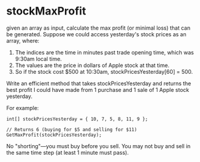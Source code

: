 # stockMaxProfit
given an array as input, calculate the max profit (or minimal loss) that can be generated.
Suppose we could access yesterday's stock prices as an array, where:

1. The indices are the time in minutes past trade opening time, which was 9:30am local time.
2. The values are the price in dollars of Apple stock at that time.
3. So if the stock cost $500 at 10:30am, stockPricesYesterday[60] = 500.

Write an efficient method that takes stockPricesYesterday and returns the best profit I could have made from 1 purchase and 1 sale of 1 Apple stock yesterday.

For example:

  ```
  int[] stockPricesYesterday = { 10, 7, 5, 8, 11, 9 };
  
  // Returns 6 (buying for $5 and selling for $11)
  GetMaxProfit(stockPricesYesterday);
  ```

No "shorting"—you must buy before you sell. You may not buy and sell in the same time step (at least 1 minute must pass).
